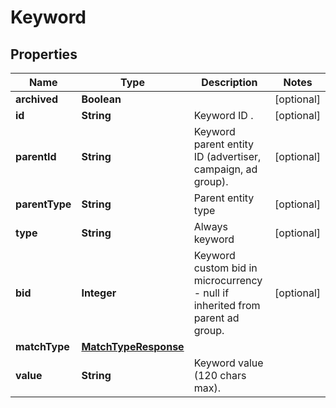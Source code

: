 

# Keyword

## Properties

Name | Type | Description | Notes
------------ | ------------- | ------------- | -------------
**archived** | **Boolean** |  |  [optional]
**id** | **String** | Keyword ID . |  [optional]
**parentId** | **String** | Keyword parent entity ID (advertiser, campaign, ad group). |  [optional]
**parentType** | **String** | Parent entity type |  [optional]
**type** | **String** | Always keyword |  [optional]
**bid** | **Integer** | Keyword custom bid in microcurrency - null if inherited from parent ad group. |  [optional]
**matchType** | [**MatchTypeResponse**](MatchTypeResponse.md) |  | 
**value** | **String** | Keyword value (120 chars max). | 




